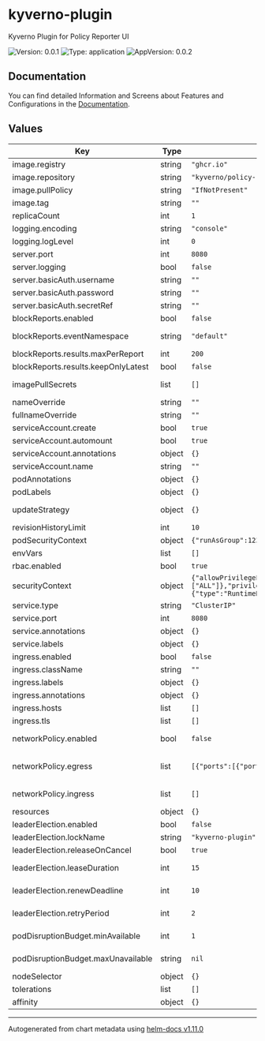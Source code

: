 # kyverno-plugin

Kyverno Plugin for Policy Reporter UI

![Version: 0.0.1](https://img.shields.io/badge/Version-0.0.1-informational?style=flat-square) ![Type: application](https://img.shields.io/badge/Type-application-informational?style=flat-square) ![AppVersion: 0.0.2](https://img.shields.io/badge/AppVersion-0.0.2-informational?style=flat-square)

## Documentation

You can find detailed Information and Screens about Features and Configurations in the [Documentation](https://kyverno.github.io/policy-reporter).

## Values

| Key | Type | Default | Description |
|-----|------|---------|-------------|
| image.registry | string | `"ghcr.io"` | Image registry |
| image.repository | string | `"kyverno/policy-reporter/kyverno-plugin"` | Image repository |
| image.pullPolicy | string | `"IfNotPresent"` | Image PullPolicy |
| image.tag | string | `""` | Image tag Defaults to `Chart.AppVersion` if omitted |
| replicaCount | int | `1` | Deployment replica count |
| logging.encoding | string | `"console"` | log encoding possible encodings are console and json |
| logging.logLevel | int | `0` | log level default info |
| server.port | int | `8080` | Application port |
| server.logging | bool | `false` | Enables Access logging |
| server.basicAuth.username | string | `""` | HTTP BasicAuth username |
| server.basicAuth.password | string | `""` | HTTP BasicAuth password |
| server.basicAuth.secretRef | string | `""` | Read HTTP BasicAuth credentials from secret |
| blockReports.enabled | bool | `false` | Enables he BlockReport feature |
| blockReports.eventNamespace | string | `"default"` | Watches for Kyverno Events in the configured namespace leave blank to watch in all namespaces |
| blockReports.results.maxPerReport | int | `200` | Max items per PolicyReport resource |
| blockReports.results.keepOnlyLatest | bool | `false` | Keep only the latest of duplicated events |
| imagePullSecrets | list | `[]` | Image pull secrets for image verification policies, this will define the `--imagePullSecrets` argument |
| nameOverride | string | `""` | Override the name of the chart |
| fullnameOverride | string | `""` | Override the expanded name of the chart |
| serviceAccount.create | bool | `true` | Create ServiceAccount |
| serviceAccount.automount | bool | `true` | Enable ServiceAccount automaount |
| serviceAccount.annotations | object | `{}` | Annotations for the ServiceAccount |
| serviceAccount.name | string | `""` | The ServiceAccount name |
| podAnnotations | object | `{}` | Additional annotations to add to each pod |
| podLabels | object | `{}` | Additional labels to add to each pod |
| updateStrategy | object | `{}` | Deployment update strategy. Ref: https://kubernetes.io/docs/concepts/workloads/controllers/deployment/#strategy |
| revisionHistoryLimit | int | `10` | The number of revisions to keep |
| podSecurityContext | object | `{"runAsGroup":1234,"runAsUser":1234}` | Security context for the pod |
| envVars | list | `[]` | Allow additional env variables to be added |
| rbac.enabled | bool | `true` | Create RBAC resources |
| securityContext | object | `{"allowPrivilegeEscalation":false,"capabilities":{"drop":["ALL"]},"privileged":false,"readOnlyRootFilesystem":true,"runAsNonRoot":true,"runAsUser":1234,"seccompProfile":{"type":"RuntimeDefault"}}` | Container security context |
| service.type | string | `"ClusterIP"` | Service type. |
| service.port | int | `8080` | Service port. |
| service.annotations | object | `{}` | Service annotations. |
| service.labels | object | `{}` | Service labels. |
| ingress.enabled | bool | `false` | Create ingress resource. |
| ingress.className | string | `""` | Ingress class name. |
| ingress.labels | object | `{}` | Ingress labels. |
| ingress.annotations | object | `{}` | Ingress annotations. |
| ingress.hosts | list | `[]` | List of ingress host configurations. |
| ingress.tls | list | `[]` | List of ingress TLS configurations. |
| networkPolicy.enabled | bool | `false` | When true, use a NetworkPolicy to allow ingress to the webhook This is useful on clusters using Calico and/or native k8s network policies in a default-deny setup. |
| networkPolicy.egress | list | `[{"ports":[{"port":6443,"protocol":"TCP"}]}]` | A list of valid from selectors according to https://kubernetes.io/docs/concepts/services-networking/network-policies. Enables Kubernetes API Server by default |
| networkPolicy.ingress | list | `[]` | A list of valid from selectors according to https://kubernetes.io/docs/concepts/services-networking/network-policies. |
| resources | object | `{}` |  |
| leaderElection.enabled | bool | `false` | Enables LeaderElection. |
| leaderElection.lockName | string | `"kyverno-plugin"` | Lock Name |
| leaderElection.releaseOnCancel | bool | `true` | Released lock when the run context is cancelled. |
| leaderElection.leaseDuration | int | `15` | LeaseDuration is the duration that non-leader candidates will wait to force acquire leadership. |
| leaderElection.renewDeadline | int | `10` | RenewDeadline is the duration that the acting master will retry refreshing leadership before giving up. |
| leaderElection.retryPeriod | int | `2` | RetryPeriod is the duration the LeaderElector clients should wait between tries of actions. |
| podDisruptionBudget.minAvailable | int | `1` | Configures the minimum available pods for kyvernoPlugin disruptions. Cannot be used if `maxUnavailable` is set. |
| podDisruptionBudget.maxUnavailable | string | `nil` | Configures the maximum unavailable pods for kyvernoPlugin disruptions. Cannot be used if `minAvailable` is set. |
| nodeSelector | object | `{}` | Node labels for pod assignment |
| tolerations | list | `[]` | List of node taints to tolerate |
| affinity | object | `{}` | Affinity constraints. |

----------------------------------------------
Autogenerated from chart metadata using [helm-docs v1.11.0](https://github.com/norwoodj/helm-docs/releases/v1.11.0)